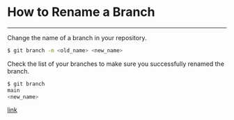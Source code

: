 # How to Rename a Branch

---

Change the name of a branch in your repository.

```bash
$ git branch -m <old_name> <new_name> 
```

Check the list of your branches to make sure you successfully renamed the branch.

```bash
$ git branch
main
<new_name> 
```

[link](https://git-scm.com/docs/git-branch#_description)
